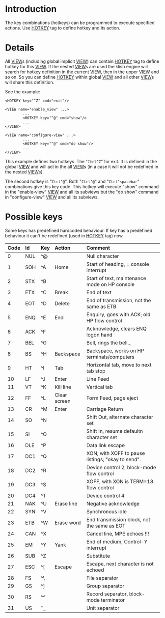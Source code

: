 

# Introduction #

The key combinations (hotkeys) can be programmed to execute specified actions. Use [HOTKEY](HOTKEY.md) tag to define hotkey and its action.

# Details #

All [VIEW](VIEW.md)s (including global implicit [VIEW](VIEW.md)) can contain [HOTKEY](HOTKEY.md) tag to define hotkey for this [VIEW](VIEW.md). If the nested [VIEW](VIEW.md)s are used the klish engine will search for hotkey definition in the current [VIEW](VIEW.md), then in the upper [VIEW](VIEW.md) and so on. So you can define [HOTKEY](HOTKEY.md) within global [VIEW](VIEW.md) and all other [VIEW](VIEW.md)s will share this definition.

See the example:
```
<HOTKEY key="^Z" cmd="exit"/>

<VIEW name="enable_view" ...>
        ...
        <HOTKEY key="^@" cmd="show"/>
        ...
</VIEW>

<VIEW name="configure-view" ...>
        ...
        <HOTKEY key="^@" cmd="do show"/>
        ...
</VIEW>
```

This example defines two hotkeys. The "`Ctrl^Z`" for exit. It is defined in the global [VIEW](VIEW.md) and will act in the all [VIEW](VIEW.md)s (in a case it will not be redefined in the nested [VIEW](VIEW.md)s).

The second hotkey is "`Ctrl^@`". Both "`Ctrl^@`" and "`Ctrl^spacebar`" combinations give this key code. This hotkey will execute "show" command in the "enable-view" [VIEW](VIEW.md) and all its subviews but the "do show" command in "configure-view" [VIEW](VIEW.md) and all its subviews.

# Possible keys #

Some keys has predefined hardcoded behaviour. If key has a predefined behaviour it can't be redefined (used in [HOTKEY](HOTKEY.md) tag) now.

| **Code** | **Id** | **Key** | **Action** | **Comment** |
|:---------|:-------|:--------|:-----------|:------------|
| 0  | NUL | ^@ |            | Null character |
| 1  | SOH | ^A | Home | Start of heading, = console interrupt |
| 2  | STX | ^B |            | Start of text, maintenance mode on HP console |
| 3  | ETX | ^C | Break | End of text |
| 4  | EOT | ^D | Delete | End of transmission, not the same as ETB |
| 5  | ENQ | ^E | End | Enquiry, goes with ACK; old HP flow control |
| 6  | ACK | ^F |            | Acknowledge, clears ENQ logon hand |
| 7  | BEL | ^G |            | Bell, rings the bell... |
| 8  | BS  | ^H | Backspace | Backspace, works on HP terminals/computers |
| 9  | HT  | ^I | Tab | Horizontal tab, move to next tab stop |
| 10 | LF  | ^J | Enter | Line Feed |
| 11 | VT  | ^K | Kill line | Vertical tab |
| 12 | FF  | ^L | Clear screen | Form Feed, page eject |
| 13 | CR  | ^M | Enter | Carriage Return |
| 14 | SO  | ^N |            | Shift Out, alternate character set |
| 15 | SI  | ^O |            | Shift In, resume defaultn character set |
| 16 | DLE | ^P |            | Data link escape |
| 17 | DC1 | ^Q |            | XON, with XOFF to pause listings; "okay to send". |
| 18 | DC2 | ^R |            | Device control 2, block-mode flow control |
| 19 | DC3 | ^S |            | XOFF, with XON is TERM=18 flow control |
| 20 | DC4 | ^T |            | Device control 4 |
| 21 | NAK | ^U | Erase line | Negative acknowledge |
| 22 | SYN | ^V |            | Synchronous idle |
| 23 | ETB | ^W | Erase word | End transmission block, not the same as EOT |
| 24 | CAN | ^X |            | Cancel line, MPE echoes !!! |
| 25 | EM  | ^Y | Yank | End of medium, Control-Y interrupt |
| 26 | SUB | ^Z |            | Substitute |
| 27 | ESC | ^[ | Escape | Escape, next character is not echoed |
| 28 | FS  | ^\ |            | File separator |
| 29 | GS  | ^] |            | Group separator |
| 30 | RS  | ^^ |            | Record separator, block-mode terminator |
| 31 | US  |`^_`|            | Unit separator |